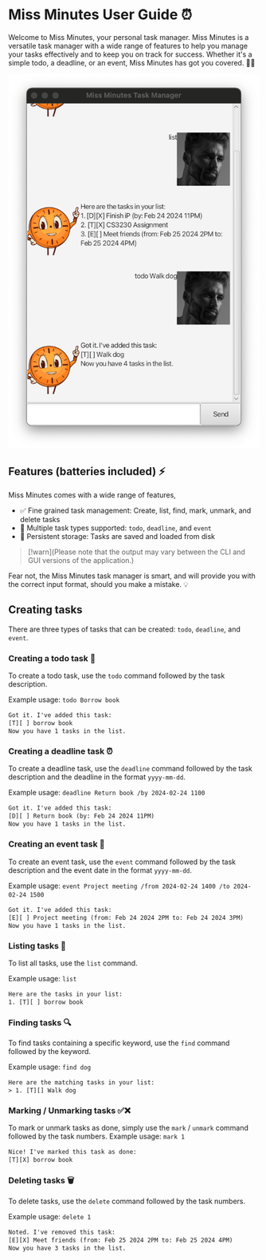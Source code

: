 # Miss Minutes User Guide ⏰
Welcome to Miss Minutes, your personal task manager. Miss Minutes is a versatile task manager with a wide range of 
features to help you manage your tasks effectively and to keep you on track for success. Whether it's a simple todo, 
a deadline, or an event, Miss Minutes has got you covered. 💼📆

![Miss Minutes](ui.png)

## Features (batteries included) ⚡
Miss Minutes comes with a wide range of features, 
- ✅ Fine grained task management: Create, list, find, mark, unmark, and delete tasks
- 📅 Multiple task types supported: `todo`, `deadline`, and `event`
- 💽 Persistent storage: Tasks are saved and loaded from disk


>[!warn](Please note that the output may vary between the CLI and GUI versions of the application.)


Fear not, the Miss Minutes task manager is smart, and will provide you with the correct input format, 
should you make a mistake. 💡


## Creating tasks
There are three types of tasks that can be created: `todo`, `deadline`, and `event`.

### Creating a todo task 📝
To create a todo task, use the `todo` command followed by the task description.

Example usage: `todo Borrow book`

```
Got it. I've added this task: 
[T][ ] borrow book
Now you have 1 tasks in the list.
```

### Creating a deadline task ⏰
To create a deadline task, use the `deadline` command followed by the task description and the deadline in the format `yyyy-mm-dd`.

Example usage: `deadline Return book /by 2024-02-24 1100`

```
Got it. I've added this task: 
[D][ ] Return book (by: Feb 24 2024 11PM)
Now you have 1 tasks in the list.
```

### Creating an event task 📅
To create an event task, use the `event` command followed by the task description and the event date in the format `yyyy-mm-dd`.

Example usage: `event Project meeting /from 2024-02-24 1400 /to 2024-02-24 1500`

```
Got it. I've added this task: 
[E][ ] Project meeting (from: Feb 24 2024 2PM to: Feb 24 2024 3PM)
Now you have 1 tasks in the list.
```

### Listing tasks 📜
To list all tasks, use the `list` command.

Example usage: `list`

```
Here are the tasks in your list: 
1. [T][ ] borrow book
```

### Finding tasks 🔍
To find tasks containing a specific keyword, use the `find` command followed by the keyword.

Example usage: `find dog`

```
Here are the matching tasks in your list:
> 1. [T][] Walk dog
```

### Marking / Unmarking tasks ✅❌
To mark or unmark tasks as done, simply use the `mark` / `unmark` command followed by the task numbers.
Example usage: `mark 1`

```
Nice! I've marked this task as done: 
[T][X] borrow book
```

### Deleting tasks 🗑️
To delete tasks, use the `delete` command followed by the task numbers.

Example usage: `delete 1`

```
Noted. I've removed this task:
[E][X] Meet friends (from: Feb 25 2024 2PM to: Feb 25 2024 4PM)
Now you have 3 tasks in the list.
```